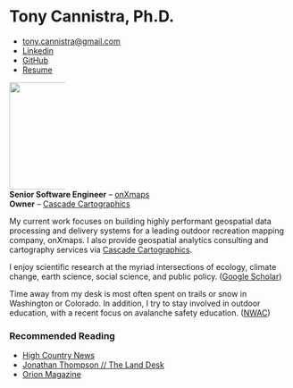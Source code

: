 <div class='title-container' >
    <div>
        <h1>Tony Cannistra, Ph.D.</h1>
        <ul>
            <li><a href="mailto:tony.cannistra@gmail.com">tony.cannistra@gmail.com</a></li>
            <li><a href="https://linkedin.com/in/tonycannistra">Linkedin</a></li>
            <li><a href="https://github.com/acannistra">GitHub</a></li>
            <li><a href="assets/Tony-Cannistra-Resume-2024B.pdf">Resume</a></li>
        </ul>
    </div>
    <img style="max-width: 100px; width: 20vw" src='assets/headshot.jpg' />
</div>

<div><b>Senior Software Engineer</b> – <a target="_" href="https://www.onxmaps.com">onXmaps</a></div>
<div><b>Owner</b> – <a target="_" href="https://cascadecarto.org">Cascade Cartographics</a></div>

My current work focuses on building highly performant geospatial data processing and delivery systems for a leading outdoor recreation mapping company, onXmaps. I also provide geospatial analytics consulting and cartography services via [Cascade Cartographics](https://www.cascadecarto.org).

I enjoy scientific research at the myriad intersections of ecology, climate change, earth science, social science, and public policy. ([Google Scholar](https://scholar.google.com/citations?user=Qmp_x2MAAAAJ&hl=en))

Time away from my desk is most often spent on trails or snow in Washington or Colorado. In addition, I try to stay involved in outdoor education, with a recent focus on avalanche safety education. ([NWAC](https://nwac.us))

### Recommended Reading

* [High Country News](https://www.hcn.org)
* [Jonathan Thompson // The Land Desk](https://www.landdesk.org)
* [Orion Magazine](https://orionmagazine.org/)


